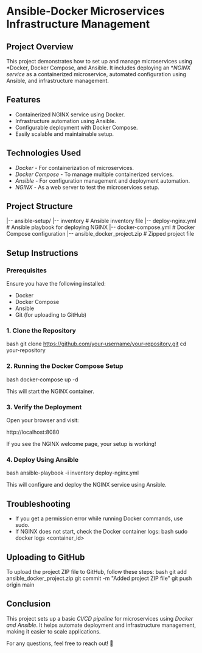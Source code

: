 # Ansible-Docker Microservices Infrastructure Management

## Project Overview
This project demonstrates how to set up and manage microservices using *Docker, Docker Compose, and Ansible. It includes deploying an **NGINX service* as a containerized microservice, automated configuration using Ansible, and infrastructure management.

## Features
- Containerized NGINX service using Docker.
- Infrastructure automation using Ansible.
- Configurable deployment with Docker Compose.
- Easily scalable and maintainable setup.

## Technologies Used
- *Docker* - For containerization of microservices.
- *Docker Compose* - To manage multiple containerized services.
- *Ansible* - For configuration management and deployment automation.
- *NGINX* - As a web server to test the microservices setup.

## Project Structure

|-- ansible-setup/
    |-- inventory                  # Ansible inventory file
    |-- deploy-nginx.yml           # Ansible playbook for deploying NGINX
    |-- docker-compose.yml         # Docker Compose configuration
    |-- ansible_docker_project.zip # Zipped project file


## Setup Instructions
### Prerequisites
Ensure you have the following installed:
- Docker
- Docker Compose
- Ansible
- Git (for uploading to GitHub)

### 1. Clone the Repository
bash
git clone https://github.com/your-username/your-repository.git
cd your-repository


### 2. Running the Docker Compose Setup
bash
docker-compose up -d

This will start the NGINX container.

### 3. Verify the Deployment
Open your browser and visit:

http://localhost:8080

If you see the NGINX welcome page, your setup is working!

### 4. Deploy Using Ansible
bash
ansible-playbook -i inventory deploy-nginx.yml

This will configure and deploy the NGINX service using Ansible.

## Troubleshooting
- If you get a permission error while running Docker commands, use sudo.
- If NGINX does not start, check the Docker container logs:
bash
sudo docker logs <container_id>


## Uploading to GitHub
To upload the project ZIP file to GitHub, follow these steps:
bash
git add ansible_docker_project.zip
git commit -m "Added project ZIP file"
git push origin main


## Conclusion
This project sets up a basic *CI/CD pipeline* for microservices using *Docker and Ansible*. It helps automate deployment and infrastructure management, making it easier to scale applications.

For any questions, feel free to reach out! 🚀

